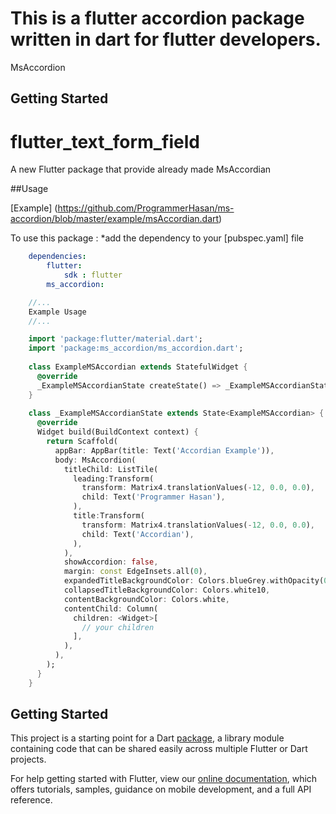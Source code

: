 # This is a flutter accordion package written in dart for flutter developers.

MsAccordion

## Getting Started

# flutter_text_form_field

A new Flutter package that provide already made MsAccordian

##Usage

[Example] (https://github.com/ProgrammerHasan/ms-accordion/blob/master/example/msAccordian.dart)

To use this package :
*add the dependency to your [pubspec.yaml] file

```yaml
    dependencies:
        flutter:
            sdk : flutter
        ms_accordion:
```

```dart
    //...
    Example Usage
    //...

    import 'package:flutter/material.dart';
    import 'package:ms_accordion/ms_accordion.dart';
    
    class ExampleMSAccordian extends StatefulWidget {
      @override
      _ExampleMSAccordianState createState() => _ExampleMSAccordianState();
    }
    
    class _ExampleMSAccordianState extends State<ExampleMSAccordian> {
      @override
      Widget build(BuildContext context) {
        return Scaffold(
          appBar: AppBar(title: Text('Accordian Example')),
          body: MsAccordion(
            titleChild: ListTile(
              leading:Transform(
                transform: Matrix4.translationValues(-12, 0.0, 0.0),
                child: Text('Programmer Hasan'),
              ),
              title:Transform(
                transform: Matrix4.translationValues(-12, 0.0, 0.0),
                child: Text('Accordian'),
              ),
            ),
            showAccordion: false,
            margin: const EdgeInsets.all(0),
            expandedTitleBackgroundColor: Colors.blueGrey.withOpacity(0.3),
            collapsedTitleBackgroundColor: Colors.white10,
            contentBackgroundColor: Colors.white,
            contentChild: Column(
              children: <Widget>[
                // your children
              ],
            ),
          ),
        );
      }
    }

```


## Getting Started

This project is a starting point for a Dart
[package](https://flutter.dev/developing-packages/),
a library module containing code that can be shared easily across
multiple Flutter or Dart projects.

For help getting started with Flutter, view our 
[online documentation](https://flutter.dev/docs), which offers tutorials, 
samples, guidance on mobile development, and a full API reference.
